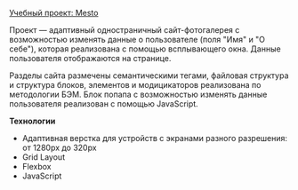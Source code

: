 [Учебный проект: Mesto](https://gfedorova.github.io/russian-travel/)

Проект — адаптивный одностраничный сайт-фотогалерея с возможностью изменять данные о пользователе (поля "Имя" и "О себе"), которая реализована с помощью всплывающего окна. Данные пользователя отображаются на странице. 

Разделы сайта размечены семантическими тегами, файловая структура и структура блоков, элементов и модицикаторов реализована по методологии БЭМ. Блок попапа c возможностью изменять данные пользователя реализован c помощью JavaScript.

**Технологии**
- Адаптивная верстка для устройств с экранами разного разрешения: от 1280px до 320px
- Grid Layout
- Flexbox
- JavaScript